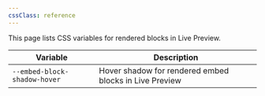 ```yaml
---
cssClass: reference
---
```


This page lists CSS variables for rendered blocks in Live Preview.

| Variable                     | Description                                            |
| ---------------------------- | ------------------------------------------------------ |
| `--embed-block-shadow-hover` | Hover shadow for rendered embed blocks in Live Preview |
